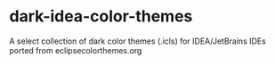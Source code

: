 # dark-idea-color-themes
A select collection of dark color themes (.icls) for IDEA/JetBrains IDEs ported from eclipsecolorthemes.org
